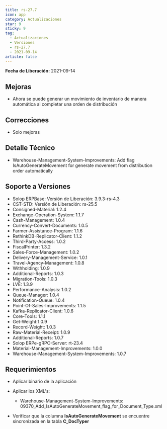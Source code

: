 ```yaml
---
title: rs-27.7
icon: app
category: Actualizaciones
star: 9
sticky: 9
tag:
  - Actualizaciones
  - Versiones
  - rs-27.7
  - 2021-09-14
article: false
---
```


**Fecha de Liberación:** 2021-09-14

## Mejoras

- Ahora se puede generar un movimiento de inventario de manera automática al completar una orden de distribución

## Correcciones

- Solo mejoras

## Detalle Técnico

- Warehouse-Management-System-Improvements: Add flag IsAutoGenerateMovement for generate movement from distribution order automatically

## Soporte a Versiones

- Solop ERPBase: Versión de Liberación: 3.9.3-rs-4.3
- CST-STD: Versión de Liberación: rs-25.5
- Consigned-Material: 1.2.4
- Exchange-Operation-System: 1.1.7
- Cash-Management: 1.0.4
- Currency-Convert-Documents: 1.0.5
- Farmer-Assistance-Program: 1.1.6
- RethinkDB-Replicator-Client: 1.1.2
- Third-Party-Access: 1.0.2
- FiscalPrinter: 1.3.2
- Sales-Force-Management: 1.0.2
- Delivery-Management-Service: 1.0.1
- Travel-Agency-Management: 1.0.8
- Withholding: 1.0.9
- Additional-Reports: 1.0.3
- Migration-Tools: 1.0.3
- LVE: 1.3.9
- Performance-Analysis: 1.0.2
- Queue-Manager: 1.0.4
- Notification-Queue: 1.0.4
- Point-Of-Sales-Improvements: 1.1.5
- Kafka-Replicator-Client: 1.0.6
- Core-Tools: 1.1.1
- Get-Weight:1.0.9
- Record-Weight: 1.0.3
- Raw-Material-Receipt: 1.0.9
- Additional-Reports: 1.0.7
- Solop ERPe-gRPC-Server: rt-23.4
- Material-Management-Improvements: 1.0.0
- Warehouse-Management-System-Improvements: 1.0.7

## Requerimientos

- Aplicar binario de la aplicación
- Aplicar los XML's:

  - Warehouse-Management-System-Improvements: 09370_Add_IsAutoGenerateMovement_flag_for_Document_Type.xml

- Verificar que la columna **IsAutoGenerateMovement** se encuentre sincronizada en la tabla **C_DocTyper**
